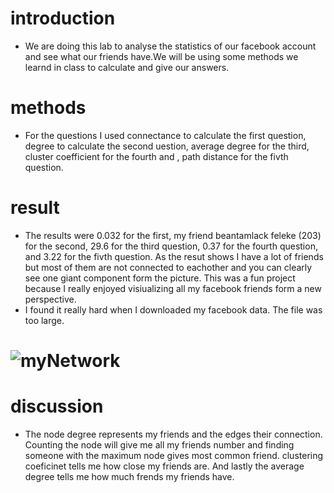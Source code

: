 # introduction
- We are doing this lab to analyse the statistics of our facebook account and see what our friends have.We will be using some methods we learnd in class to calculate and give our answers.
 
# methods

- For the questions I used connectance to calculate the first question, degree to calculate the second uestion, average degree for the third, cluster coefficient for the fourth and , path distance for the fivth question. 

# result

- The results were 0.032 for the first, my friend beantamlack feleke (203) for the second, 29.6 for the third question, 0.37 for the fourth question, and 3.22 for the fivth question. As the resut shows I have a lot of friends but most of them are not connected to eachother and you can clearly see one giant component form the picture. This was a fun project because I really enjoyed visiualizing all my facebook friends form a new perspective.
- I found it really hard when I downloaded my facebook data. The file was too large.

![myNetwork](AlexFinal.svg)
=======


# discussion

- The node degree represents my friends and the edges their connection. Counting the node will give me all my friends number and finding someone with the maximum node gives most common friend. clustering coeficinet tells me how close my friends are. And lastly the average degree tells me how much frends my friends have.